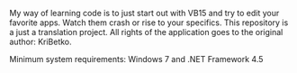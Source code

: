 My way of learning code is to just start out with VB15 and try to edit your favorite apps. Watch them crash or rise to your specifics.
This repository is a just a translation project. All rights of the application goes to the original author: KriBetko.

Minimum system requirements: Windows 7 and .NET Framework 4.5
